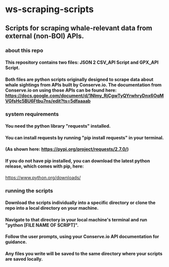 # ws-scraping-scripts
## Scripts for scraping whale-relevant data from external (non-BOI) APIs. 

### about this repo
#### This repository contains two files: JSON 2 CSV_API Script and GPX_API Script. 
#### Both files are python scripts originally designed to scrape data about whale sightings from APIs built by Conserve.io. The documentation from Conserve.io on using those APIs can be found here: https://docs.google.com/document/d/1NImy_RjCgwTyQYrwhryDnx6OqMVGfsHc5BU6Ftbu7ns/edit?ts=5dfaaaab

### system requirements
#### You need the python library "requests" installed. 
#### You can install requests by running "pip install requests" in your terminal. 
#### (As shown here: https://pypi.org/project/requests/2.7.0/)
#### If you do not have pip installed, you can download the latest python release, which comes with pip, here:
https://www.python.org/downloads/

### running the scripts 
#### Download the scripts individually into a specific directory or clone the repo into a local directory on your machine. 
#### Navigate to that directory in your local machine's terminal and run "python [FILE NAME OF SCRIPT]".
#### Follow the user prompts, using your Conserve.io API documentation for guidance. 
#### Any files you write will be saved to the same directory where your scripts are saved locally. 
